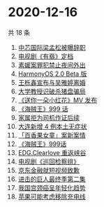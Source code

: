 # 2020-12-16

共 18 条

<!-- BEGIN -->
<!-- 最后更新时间 Wed Dec 16 2020 18:05:00 GMT+0800 (CST) -->
1. [中芯国际梁孟松被曝辞职](https://www.zhihu.com/search?q=梁孟松)
1. [电视剧《有翡》定档](https://www.zhihu.com/search?q=有翡)
1. [素媛案罪犯禁止夜间外出](https://www.zhihu.com/search?q=素媛案)
1. [HarmonyOS 2.0 Beta 版](https://www.zhihu.com/search?q=鸿蒙os2.0)
1. [王栎鑫宣布与吴雅婷离婚](https://www.zhihu.com/search?q=王栎鑫吴雅婷)
1. [大学教授识破杀猪盘骗局](https://www.zhihu.com/search?q=杀猪盘)
1. [《送你一朵小红花》MV 发布](https://www.zhihu.com/search?q=送你一朵小红花)
1. [《海贼王》999 话](https://www.zhihu.com/search?q=海贼王)
1. [家属拒为司机作证后续](https://www.zhihu.com/search?q=救婴儿闯红灯)
1. [大连新增 4 例本土无症状](https://www.zhihu.com/search?q=大连疫情)
1. [「百香果女童」案新案情](https://www.zhihu.com/search?q=百香果女孩)
1. [《海贼王》999话](https://www.zhihu.com/search?q=海贼王)
1. [EDG.Clearlove 重返峡谷](https://www.zhihu.com/search?q=厂长复出)
1. [电视剧《巡回检察组》](https://www.zhihu.com/search?q=巡回检察组)
1. [京东金融就短视频致歉](https://www.zhihu.com/search?q=京东金融)
1. [进击的巨人最终季第二集](https://www.zhihu.com/search?q=进击的巨人第四季)
1. [我国宫颈癌呈年轻化趋势](https://www.zhihu.com/search?q=宫颈癌)
1. [苹果可能考虑移除充电线](https://www.zhihu.com/search?q=苹果充电线)
<!-- END -->
